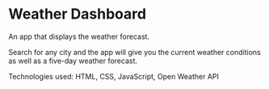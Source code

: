 # Weather Dashboard

An app that displays the weather forecast.

Search for any city and the app will give you the current weather conditions as well as a five-day weather forecast.

Technologies used: HTML, CSS, JavaScript, Open Weather API


